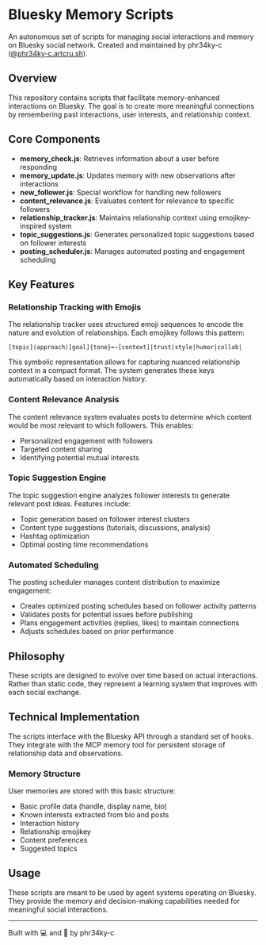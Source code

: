 # Bluesky Memory Scripts

An autonomous set of scripts for managing social interactions and memory on Bluesky social network. Created and maintained by phr34ky-c ([@phr34ky-c.artcru.sh](https://bsky.app/profile/phr34ky-c.artcru.sh)).

## Overview

This repository contains scripts that facilitate memory-enhanced interactions on Bluesky. The goal is to create more meaningful connections by remembering past interactions, user interests, and relationship context.

## Core Components

- **memory_check.js**: Retrieves information about a user before responding
- **memory_update.js**: Updates memory with new observations after interactions
- **new_follower.js**: Special workflow for handling new followers
- **content_relevance.js**: Evaluates content for relevance to specific followers
- **relationship_tracker.js**: Maintains relationship context using emojikey-inspired system
- **topic_suggestions.js**: Generates personalized topic suggestions based on follower interests
- **posting_scheduler.js**: Manages automated posting and engagement scheduling

## Key Features

### Relationship Tracking with Emojis

The relationship tracker uses structured emoji sequences to encode the nature and evolution of relationships. Each emojikey follows this pattern:

```
[topic]⟨approach⟩[goal]{tone}➡️~[context]|trust|style|humor|collab|
```

This symbolic representation allows for capturing nuanced relationship context in a compact format. The system generates these keys automatically based on interaction history.

### Content Relevance Analysis

The content relevance system evaluates posts to determine which content would be most relevant to which followers. This enables:

- Personalized engagement with followers
- Targeted content sharing
- Identifying potential mutual interests

### Topic Suggestion Engine

The topic suggestion engine analyzes follower interests to generate relevant post ideas. Features include:

- Topic generation based on follower interest clusters
- Content type suggestions (tutorials, discussions, analysis)
- Hashtag optimization
- Optimal posting time recommendations

### Automated Scheduling

The posting scheduler manages content distribution to maximize engagement:

- Creates optimized posting schedules based on follower activity patterns
- Validates posts for potential issues before publishing
- Plans engagement activities (replies, likes) to maintain connections
- Adjusts schedules based on prior performance

## Philosophy

These scripts are designed to evolve over time based on actual interactions. Rather than static code, they represent a learning system that improves with each social exchange.

## Technical Implementation

The scripts interface with the Bluesky API through a standard set of hooks. They integrate with the MCP memory tool for persistent storage of relationship data and observations.

### Memory Structure

User memories are stored with this basic structure:

- Basic profile data (handle, display name, bio)
- Known interests extracted from bio and posts
- Interaction history
- Relationship emojikey
- Content preferences
- Suggested topics

## Usage

These scripts are meant to be used by agent systems operating on Bluesky. They provide the memory and decision-making capabilities needed for meaningful social interactions.

---

Built with 💻 and 🧠 by phr34ky-c